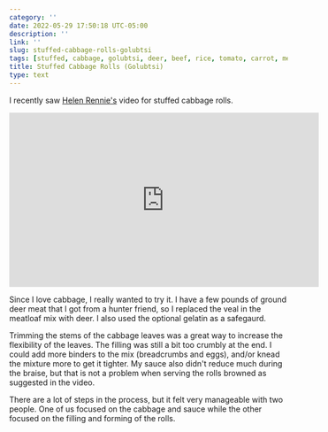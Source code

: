 ```yaml
---
category: ''
date: 2022-05-29 17:50:18 UTC-05:00
description: ''
link: ''
slug: stuffed-cabbage-rolls-golubtsi
tags: [stuffed, cabbage, golubtsi, deer, beef, rice, tomato, carrot, meatloaf, beef, rice, youtube, pantry-raid, Helen Rennie]
title: Stuffed Cabbage Rolls (Golubtsi)
type: text
---
```

I recently saw [Helen Rennie's](https://www.youtube.com/c/helenrennie) video for stuffed cabbage rolls.

<iframe width="560" height="315" src="https://www.youtube-nocookie.com/embed/HmtK5er6GSc" title="YouTube video player" frameborder="0" allow="accelerometer; autoplay; clipboard-write; encrypted-media; gyroscope; picture-in-picture" allowfullscreen></iframe>

Since I love cabbage, I really wanted to try it.
I have a few pounds of ground deer meat that I got from a hunter friend, so I replaced the veal in the meatloaf mix with deer.
I also used the optional gelatin as a safegaurd.

Trimming the stems of the cabbage leaves was a great way to increase the flexibility of the leaves.
The filling was still a bit too crumbly at the end.
I could add more binders to the mix (breadcrumbs and eggs), and/or knead the mixture more to get it tighter.
My sauce also didn't reduce much during the braise, but that is not a problem when serving the rolls browned as suggested in the video.

There are a lot of steps in the process, but it felt very manageable with two people.
One of us focused on the cabbage and sauce while the other focused on the filling and forming of the rolls.
